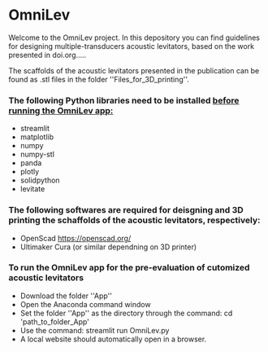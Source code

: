 # OmniLev

Welcome to the OmniLev project. In this depository you can find guidelines for designing multiple-transducers acoustic levitators, based on the work presented in doi.org.....

The scaffolds of the acoustic levitators presented in the publication can be found as .stl files in the folder ''Files_for_3D_printing''.

### The following Python libraries need to be installed <ins> before <ins> running the OmniLev app:
- streamlit
- matplotlib
- numpy
- numpy-stl
- panda
- plotly
- solidpython
- levitate


### The following softwares are required for deisgning and 3D printing the schaffolds of the acoustic levitators, respectively:
- OpenScad https://openscad.org/
- Ultimaker Cura (or similar dependning on 3D printer) 


### To run the OmniLev app for the pre-evaluation of cutomized acoustic levitators 
- Download the folder ''App''
- Open the Anaconda command window
- Set the folder ''App'' as the directory through the command: cd 'path_to_folder_App\'
- Use the command: streamlit run OmniLev.py
- A local website should automatically open in a browser.


